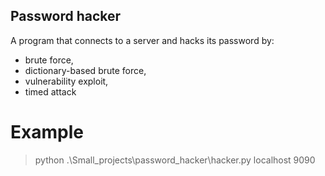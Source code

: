 ## Password hacker
A program that connects to a server and hacks its password by: 
* brute force, 
* dictionary-based brute force, 
* vulnerability exploit, 
* timed attack

# Example
> python .\Small_projects\password_hacker\hacker.py localhost 9090
